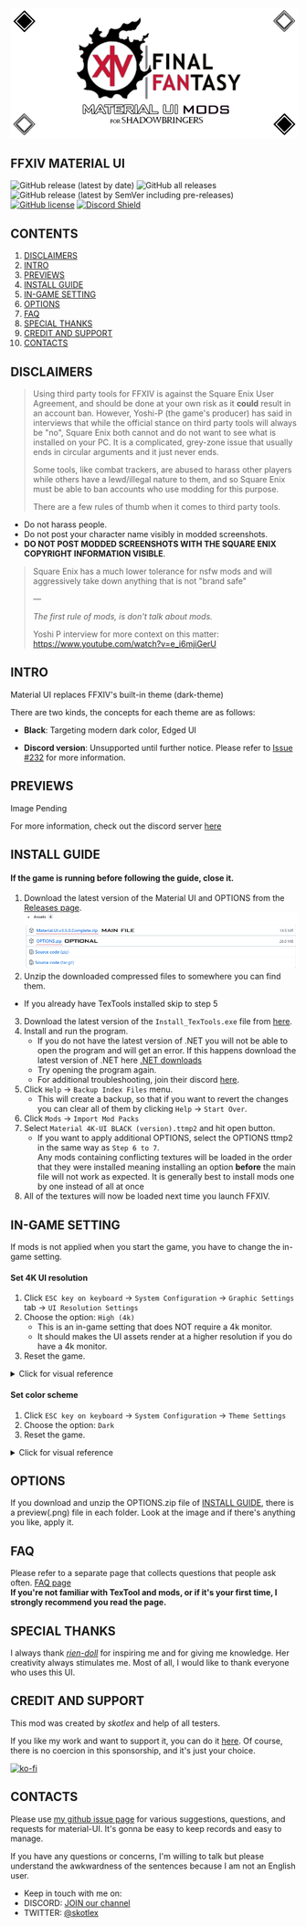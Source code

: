 ![logo](ModPacks/Resources/Preview/github_logo_new.png)

## FFXIV MATERIAL UI
![GitHub release (latest by date)](https://img.shields.io/github/v/release/skotlex/ffxiv-material-ui) ![GitHub all releases](https://img.shields.io/github/downloads/skotlex/ffxiv-material-ui/total) ![GitHub release (latest by SemVer including pre-releases)](https://img.shields.io/github/downloads-pre/skotlex/ffxiv-material-ui/latest/total) [![GitHub license](https://img.shields.io/github/license/skotlex/ffxiv-material-ui)](https://github.com/skotlex/ffxiv-material-ui/blob/master/LICENSE) [![Discord Shield](https://discordapp.com/api/guilds/838030043518599228/widget.png?style=shield)](https://discord.gg/T5sWUpgNPD)

## CONTENTS
1. [DISCLAIMERS](#disclaimers)
2. [INTRO](#intro)
3. [PREVIEWS](#previews)
4. [INSTALL GUIDE](#install-guide)
5. [IN-GAME SETTING](#in-game-setting)
6. [OPTIONS](#options)
7. [FAQ](#faq)
8. [SPECIAL THANKS](#special-thanks)
9. [CREDIT AND SUPPORT](#credit-and-support)
10. [CONTACTS](#contacts)

## DISCLAIMERS
>Using third party tools for FFXIV is against the Square Enix User Agreement, and should be done at your own risk as it __could__ result in an account ban. However, Yoshi-P (the game's producer) has said in interviews that while the official stance on third party tools will always be "no", Square Enix both cannot and do not want to see what is installed on your PC. It is a complicated, grey-zone issue that usually ends in circular arguments and it just never ends.
>
>Some tools, like combat trackers, are abused to harass other players while others have a lewd/illegal nature to them, and so Square Enix must be able to ban accounts who use modding for this purpose.
>
>There are a few rules of thumb when it comes to third party tools.
* Do not harass people.
* Do not post your character name visibly in modded screenshots.
* __DO NOT POST MODDED SCREENSHOTS WITH THE SQUARE ENIX COPYRIGHT INFORMATION VISIBLE__.
>
>Square Enix has a much lower tolerance for nsfw mods and will aggressively take down anything that is not "brand safe"
>
>—
>
><i>The first rule of mods, is don't talk about mods.</i>
>
>Yoshi P interview for more context on this matter: https://www.youtube.com/watch?v=e_i6mjiGerU

## INTRO
Material UI replaces FFXIV's built-in theme (dark-theme)

There are two kinds, the concepts for each theme are as follows:

* **Black**: Targeting modern dark color, Edged UI

* **Discord version**: Unsupported until further notice. Please refer to [Issue #232](https://github.com/skotlex/ffxiv-material-ui/issues/232) for more information.

## PREVIEWS
<!--
<b><font size="+1"><details><summary>Preview main mod</summary></font></b>

<!-- <img src=""> -->
Image Pending
<!--
</details>

<b><font size="+1"><details><summary>Preview options</summary></font></b>
These options will work with all styles

Black circle minimap<br>
<img src="ModPacks/OPTIONS HD/01_Minimap/05_black-circle-minimap/black-circle-minimap.png">

Squared corner job icons
<br><img src="ModPacks\OPTIONS HD\03_Icon\02_edge-background-job-icon\02-1_edge-background-job-icon.png"> -->

For more information, check out the discord server [here](https://discord.gg/T5sWUpgNPD)

</details>


## INSTALL GUIDE
#### If the game is running before following the guide, close it.
1. Download the latest version of the Material UI and OPTIONS from the [Releases page](https://github.com/skotlex/ffxiv-material-ui/releases/latest).
![down_cnts](ModPacks/Resources/Preview/down_cnts.png)
2. Unzip the downloaded compressed files to somewhere you can find them.  
 - If you already have TexTools installed skip to step 5
3. Download the latest version of the `Install_TexTools.exe` file from [here](https://github.com/TexTools/FFXIV_TexTools_UI/releases/latest).
4. Install and run the program.
    - If you do not have the latest version of .NET you will not be able to open the program and will get an error. If this happens download the latest version of .NET here  [.NET downloads](https://dotnet.microsoft.com/download/dotnet/5.0/runtime)
    - Try opening the program again.
    - For additional troubleshooting, join their discord [here](https://discord.gg/ffxivtextools).
5. Click `Help` → `Backup Index Files` menu.
    - This will create a backup, so that if you want to revert the changes you can clear all of them by clicking `Help` → `Start Over`.
6. Click `Mods` → `Import Mod Packs`
7. Select `Material 4K-UI BLACK (version).ttmp2` and hit open button.
    - If you want to apply additional OPTIONS, select the OPTIONS ttmp2 in the same way as `Step 6 to 7`.\
Any mods containing conflicting textures will be loaded in the order that they were installed meaning installing an option __before__ the main file will not work as expected. It is generally best to install mods one by one instead of all at once
8. All of the textures will now be loaded next time you launch FFXIV.

## IN-GAME SETTING
If mods is not applied when you start the game, you have to change the in-game setting.
#### Set 4K UI resolution
1. Click `ESC key on keyboard` → `System Configuration` → `Graphic Settings` tab → `UI Resolution Settings`
2. Choose the option: `High (4k)`
    - This is an in-game setting that does NOT require a 4k monitor.
    - It should makes the UI assets render at a higher resolution if you do have a 4k monitor.
3. Reset the game.

<details><summary>Click for visual reference</summary>

![guide1](ModPacks/Resources/Preview/guide1.png)

</details>

#### Set color scheme
1. Click `ESC key on keyboard` → `System Configuration` → `Theme Settings`
2. Choose the option: `Dark`
3. Reset the game.

<details>
<summary>Click for visual reference</summary>

![guide2](ModPacks/Resources/Preview/guide2.png)

</details>

## OPTIONS
If you download and unzip the OPTIONS.zip file of [INSTALL GUIDE](#install-guide), there is a preview(.png) file in each folder. Look at the image and if there's anything you like, apply it.

## FAQ
Please refer to a separate page that collects questions that people ask often. [FAQ page](FAQ.md)\
**If you're not familiar with TexTool and mods, or if it's your first time, I strongly recommend you read the page.**

## SPECIAL THANKS
I always thank [*rien-doll*](https://github.com/rien-doll/minimal-ui) for inspiring me and for giving me knowledge. Her creativity always stimulates me. Most of all, I would like to thank everyone who uses this UI.

## CREDIT AND SUPPORT
This mod was created by *skotlex* and help of all testers.

If you like my work and want to support it, you can do it [here](https://ko-fi.com/skotlex). Of course, there is no coercion in this sponsorship, and it's just your choice.

[![ko-fi](https://www.ko-fi.com/img/githubbutton_sm.svg)](https://ko-fi.com/O4O8YTN7)

## CONTACTS

Please use [my github issue page](https://github.com/skotlex/ffxiv-material-ui/issues) for various suggestions, questions, and requests for material-UI. It's gonna be easy to keep records and easy to manage.

If you have any questions or concerns, I'm willing to talk but please understand the awkwardness of the sentences because I am not an English user.

* Keep in touch with me on:
 * DISCORD: [JOIN our channel](https://discord.gg/T5sWUpgNPD)
 * TWITTER: [@skotlex](https://twitter.com/skotlex)
